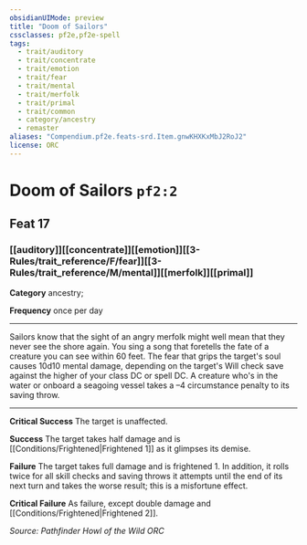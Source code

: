 ```yaml
---
obsidianUIMode: preview
title: "Doom of Sailors"
cssclasses: pf2e,pf2e-spell
tags:
  - trait/auditory
  - trait/concentrate
  - trait/emotion
  - trait/fear
  - trait/mental
  - trait/merfolk
  - trait/primal
  - trait/common
  - category/ancestry
  - remaster
aliases: "Compendium.pf2e.feats-srd.Item.gnwKHXKxMbJ2RoJ2"
license: ORC
---
```

# Doom of Sailors `pf2:2`
## Feat 17
### [[auditory]][[concentrate]][[emotion]][[3-Rules/trait_reference/F/fear]][[3-Rules/trait_reference/M/mental]][[merfolk]][[primal]]

**Category** ancestry; 




**Frequency** once per day

* * *

Sailors know that the sight of an angry merfolk might well mean that they never see the shore again. You sing a song that foretells the fate of a creature you can see within 60 feet. The fear that grips the target's soul causes 10d10 mental damage, depending on the target's Will check save against the higher of your class DC or spell DC. A creature who's in the water or onboard a seagoing vessel takes a –4 circumstance penalty to its saving throw.

* * *

**Critical Success** The target is unaffected.

**Success** The target takes half damage and is [[Conditions/Frightened|Frightened 1]] as it glimpses its demise.

**Failure** The target takes full damage and is frightened 1. In addition, it rolls twice for all skill checks and saving throws it attempts until the end of its next turn and takes the worse result; this is a misfortune effect.

**Critical Failure** As failure, except double damage and [[Conditions/Frightened|Frightened 2]].

*Source: Pathfinder Howl of the Wild*
*ORC*